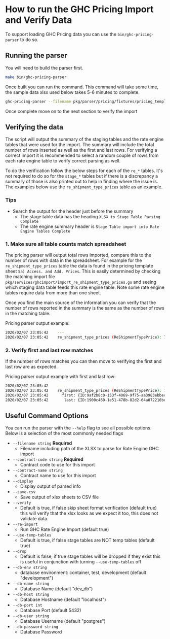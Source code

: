 # How to run the GHC Pricing Import and Verify Data

To support loading GHC Pricing data you can use the `bin/ghc-pricing-parser` to do so.

## Running the parser

You will need to build the parser first.

```sh
make bin/ghc-pricing-parser
```

Once built you can run the command. This command will take some time, the sample data xlsx used below takes 5-6 minutes to complete.

```sh
ghc-pricing-parser --filename pkg/parser/pricing/fixtures/pricing_template_2019-09-19_fake-data.xlsx --contract-code=UNIQUECODE --contract-name="Unique Name"
```

Once complete move on to the next section to verify the import

## Verifying the data

The script will output the summary of the staging tables and the rate engine tables that were used for the import. The summary will include the total number of rows inserted as well as the first and last rows. For verifying a correct import it is recommended to select a random couple of rows from each rate engine table to verify correct parsing as well.

To do the verification follow the below steps for each of the `re_*` tables. It's not required to do so for the `stage_*` tables but if there is a discrepancy a summary of those is also printed out to help in finding where the issue is. The examples below use the `re_shipment_type_prices` table as an example.

### Tips

* Search the output for the header just before the summary
  * The stage table data has the heading `XLSX to Stage Table Parsing Complete`
  * The rate engine summary header is `Stage Table import into Rate Engine Tables Complete`

### 1. Make sure all table counts match spreadsheet

The pricing parser will output total rows imported, compare this to the number of rows with data in the spreadsheet. For example for the `re_shipment_type_prices` table the data is found in the pricing template sheet `5a) Access. and Add. Prices`. This is easily determined by checking the matching import file `pkg/services/ghcimport/import_re_shipment_type_prices.go` and seeing which staging data table feeds this rate engine table. Note some rate engine tables require data from more than one sheet.

Once you find the main source of the information you can verify that the number of rows reported in the summary is the same as the number of rows in the matching table.

Pricing parser output example:

```sh
2020/02/07 23:05:42    ---
2020/02/07 23:05:42    re_shipment_type_prices (ReShipmentTypePrice): 7
```

### 2. Verify first and last row matches

If the number of rows matches you can then move to verifying the first and last row are as expected.

Pricing parser output example with first and last row:

```sh
2020/02/07 23:05:42    ---
2020/02/07 23:05:42    re_shipment_type_prices (ReShipmentTypePrice): 7
2020/02/07 23:05:42      first: {ID:9af2b8c0-153f-4069-9f75-aa3983ebbecd ContractID:111058a8-a5de-424f-921a-932fa35a6a2a ServiceID:dbd3a39a-6bb9-42da-b81a-9229df7019cf Market:C Factor:1.2 CreatedAt:2020-02-07 23:05:42.034574 +0000 +0000 UpdatedAt:2020-02-07 23:05:42.034576 +0000 +0000 Contract:{ID:00000000-0000-0000-0000-000000000000 Code: Name: CreatedAt:0001-01-01 00:00:00 +0000 UTC UpdatedAt:0001-01-01 00:00:00 +0000 UTC} Service:{ID:00000000-0000-0000-0000-000000000000 Code: Name: CreatedAt:0001-01-01 00:00:00 +0000 UTC UpdatedAt:0001-01-01 00:00:00 +0000 UTC}}
2020/02/07 23:05:42       last: {ID:1900c460-1e51-478b-82d2-64a072210be8 ContractID:111058a8-a5de-424f-921a-932fa35a6a2a ServiceID:874cb86a-bc39-4f57-a614-53ee3fcacf14 Market:O Factor:1.45 CreatedAt:2020-02-07 23:05:42.065301 +0000 +0000 UpdatedAt:2020-02-07 23:05:42.065303 +0000 +0000 Contract:{ID:00000000-0000-0000-0000-000000000000 Code: Name: CreatedAt:0001-01-01 00:00:00 +0000 UTC UpdatedAt:0001-01-01 00:00:00 +0000 UTC} Service:{ID:00000000-0000-0000-0000-000000000000 Code: Name: CreatedAt:0001-01-01 00:00:00 +0000 UTC UpdatedAt:0001-01-01 00:00:00 +0000 UTC}}
```

## Useful Command Options

You can run the parser with the `--help` flag to see all possible options. Below is a selection of the most commonly needed flags

* `--filename string` **Required**
  * Filename including path of the XLSX to parse for Rate Engine GHC import
* `--contract-code string` **Required**
  * Contract code to use for this import
* `--contract-name string`
  * Contract name to use for this import
* `--display`
  * Display output of parsed info
* `--save-csv`
  * Save output of xlsx sheets to CSV file
* `--verify`
  * Default is true, if false skip sheet format verification (default true) this will verify that the xlsx looks as we expect it too, this does not validate data.
* `--re-import`
  * Run GHC Rate Engine Import (default true)
* `--use-temp-tables`
  * Default is true, if false stage tables are NOT temp tables (default true)
* `--drop`
  * Default is false, if true stage tables will be dropped if they exist this is useful in conjunction with turning `--use-temp-tables` off
* `--db-env string`
  * database environment: container, test, development (default "development")
* `--db-name string`
  * Database Name (default "dev_db")
* `--db-host string`
  * Database Hostname (default "localhost")
* `--db-port int`
  * Database Port (default 5432)
* `--db-user string`
  * Database Username (default "postgres")
* `--db-password string`
  * Database Password
